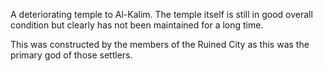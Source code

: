 A deteriorating temple to Al-Kalim. The temple itself is still in good overall condition but clearly has not been maintained for a long time. 

This was constructed by the members of the Ruined City as this was the primary god of those settlers.